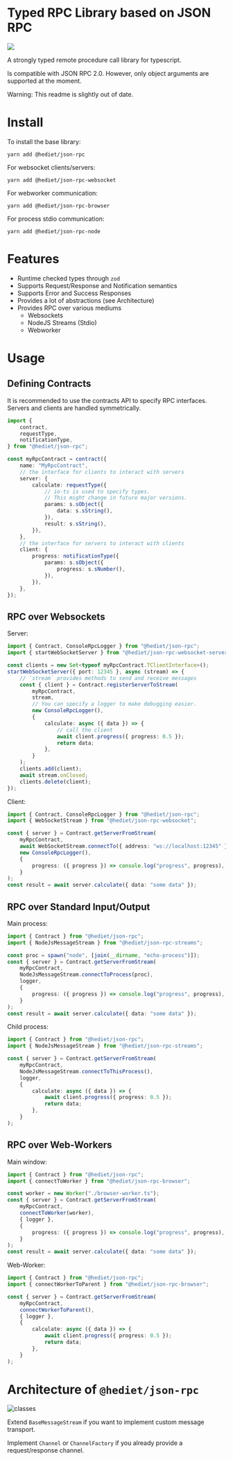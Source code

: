 # Typed RPC Library based on JSON RPC

[![](https://img.shields.io/twitter/follow/hediet_dev.svg?style=social)](https://twitter.com/intent/follow?screen_name=hediet_dev)

A strongly typed remote procedure call library for typescript.

Is compatible with JSON RPC 2.0. However, only object arguments are supported at the moment.


Warning: This readme is slightly out of date.

# Install

To install the base library:

```
yarn add @hediet/json-rpc
```

For websocket clients/servers:

```
yarn add @hediet/json-rpc-websocket
```


For webworker communication:

```
yarn add @hediet/json-rpc-browser
```

For process stdio communication:

```
yarn add @hediet/json-rpc-node
```

# Features

-   Runtime checked types through `zod`
-   Supports Request/Response and Notification semantics
-   Supports Error and Success Responses
-   Provides a lot of abstractions (see Architecture)
-   Provides RPC over various mediums
    -   Websockets
    -   NodeJS Streams (Stdio)
    -   Webworker

# Usage

## Defining Contracts

It is recommended to use the contracts API to specify RPC interfaces.
Servers and clients are handled symmetrically.

```ts
import {
	contract,
	requestType,
	notificationType,
} from "@hediet/json-rpc";

const myRpcContract = contract({
	name: "MyRpcContract",
	// the interface for clients to interact with servers
	server: {
		calculate: requestType({
			// io-ts is used to specify types.
			// This might change in future major versions.
			params: s.sObject({
				data: s.sString(),
			}),
			result: s.sString(),
		}),
	},
	// the interface for servers to interact with clients
	client: {
		progress: notificationType({
			params: s.sObject({
				progress: s.sNumber(),
			}),
		}),
	},
});
```

## RPC over Websockets

Server:

```ts
import { Contract, ConsoleRpcLogger } from "@hediet/json-rpc";
import { startWebSocketServer } from "@hediet/json-rpc-websocket-server";

const clients = new Set<typeof myRpcContract.TClientInterface>();
startWebSocketServer({ port: 12345 }, async (stream) => {
	// `stream` provides methods to send and receive messages
	const { client } = Contract.registerServerToStream(
		myRpcContract,
		stream,
		// You can specify a logger to make debugging easier.
		new ConsoleRpcLogger(),
		{
			calculate: async ({ data }) => {
				// call the client
				await client.progress({ progress: 0.5 });
				return data;
			},
		}
	);
	clients.add(client);
	await stream.onClosed;
	clients.delete(client);
});
```

Client:

```ts
import { Contract, ConsoleRpcLogger } from "@hediet/json-rpc";
import { WebSocketStream } from "@hediet/json-rpc-websocket";

const { server } = Contract.getServerFromStream(
	myRpcContract,
	await WebSocketStream.connectTo({ address: "ws://localhost:12345" }),
	new ConsoleRpcLogger(),
	{
		progress: ({ progress }) => console.log("progress", progress),
	}
);
const result = await server.calculate({ data: "some data" });
```

## RPC over Standard Input/Output

Main process:

```ts
import { Contract } from "@hediet/json-rpc";
import { NodeJsMessageStream } from "@hediet/json-rpc-streams";

const proc = spawn("node", [join(__dirname, "echo-process")]);
const { server } = Contract.getServerFromStream(
	myRpcContract,
	NodeJsMessageStream.connectToProcess(proc),
	logger,
	{
		progress: ({ progress }) => console.log("progress", progress),
	}
);
const result = await server.calculate({ data: "some data" });
```

Child process:

```ts
import { Contract } from "@hediet/json-rpc";
import { NodeJsMessageStream } from "@hediet/json-rpc-streams";

const { server } = Contract.getServerFromStream(
	myRpcContract,
	NodeJsMessageStream.connectToThisProcess(),
	logger,
	{
		calculate: async ({ data }) => {
			await client.progress({ progress: 0.5 });
			return data;
		},
	}
);
```

## RPC over Web-Workers

Main window:

```ts
import { Contract } from "@hediet/json-rpc";
import { connectToWorker } from "@hediet/json-rpc-browser";

const worker = new Worker("./browser-worker.ts");
const { server } = Contract.getServerFromStream(
	myRpcContract,
	connectToWorker(worker),
	{ logger },
	{
		progress: ({ progress }) => console.log("progress", progress),
	}
);
const result = await server.calculate({ data: "some data" });
```

Web-Worker:

```ts
import { Contract } from "@hediet/json-rpc";
import { connectWorkerToParent } from "@hediet/json-rpc-browser";

const { server } = Contract.getServerFromStream(
	myRpcContract,
	connectWorkerToParent(),
	{ logger },
	{
		calculate: async ({ data }) => {
			await client.progress({ progress: 0.5 });
			return data;
		},
	}
);
```

# Architecture of `@hediet/json-rpc`

![classes](docs/exported/main/Main.svg)

Extend `BaseMessageStream` if you want to implement custom message transport.

Implement `Channel` or `ChannelFactory` if you already provide a request/response channel.
